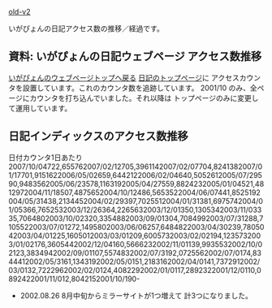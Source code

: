 [old-v2](memoaccess-orig.html)

いがぴょんの日記アクセス数の推移／経過です。

## 資料: いがぴょんの日記ウェブページ アクセス数推移
[いがぴょんのウェブページトップへ戻る](../../index.html)
[日記のトップページ](http://homepage2.nifty.com/igat/igapyon/diary/)に アクセスカウンタを設置しています。これのカウンタ数を追跡しています。
2001/10 のみ、全ページにカウンタを打ち込んでいました。それ以降は トップページのみに変更して運用しています。

## 日記インディックスのアクセス数推移


  日付カウンタ1日あたり2007/10/04722,655762007/02/12705,3961142007/02/07704,8241382007/01/17701,9151622006/05/02659,6442122006/02/04640,5052612005/07/29590,9483562005/06/23578,1163192005/04/27559,8824232005/01/04521,4812972004/11/18507,4875652004/10/12486,5653522004/06/07441,8525192004/05/31438,2134452004/02/29397,7025512004/01/31381,6975742004/01/05366,7652532003/12/26364,2265632003/12/01350,1305342003/11/03335,7064802003/10/02320,3354882003/09/01304,7084992003/07/31288,7105522003/07/01272,1495802003/06/06257,6484822003/04/30239,7805042003/04/01225,1605012003/03/01209,6005732003/02/02194,1235732003/01/02176,3605442002/12/04160,5666232002/11/01139,9935532002/10/02123,3834942002/09/01107,5574832002/07/3192,0725562002/07/0174,8344412002/05/3161,1343192002/05/0151,2183162002/04/0141,7372912002/03/0132,7222962002/02/0124,4082292002/01/0117,2892322001/12/0110,0892422001/11/012,8042152001/10/190-
* 2002.08.26 8月中旬からミラーサイトが1つ増えて 計3つになりました。
